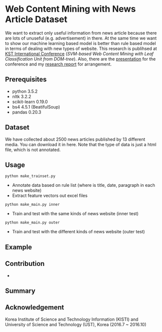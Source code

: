# Web Content Mining with News Article Dataset
We want to extract only useful information from news article because there are lots of unuseful (e.g. advertisement) in there. At the same time we want to show our machine learning based model is better than rule based model in terms of dealing with new types of website. This research is publihsed at [KST International Conference](http://ieeexplore.ieee.org/document/7886134/) (*SVM-based Web Content Mining with Leaf Classification Unit from DOM-tree*). Also, there are the [presentation](https://1drv.ms/p/s!AllPqyV9kKUrgieYsNFYWKqCvjKo) for the conference and my [research report](https://1drv.ms/w/s!AllPqyV9kKUrgiY5OnC0Jgykj7I7) for arrangement. 


## Prerequisites
* python 3.5.2
* nltk 3.2.2
* scikit-learn 0.19.0
* bs4 4.5.1 (BeatifulSoup)
* pandas 0.20.3

## Dataset
We have collected about 2500 news articles published by 13 different media. You can download it in here. Note that the type of data is just a html file, which is not annotated. 

## Usage
```
python make_trainset.py
```
* Annotate data based on rule list (where is title, date, paragraph in each news website)
* Extract feature vectors out excel files
```
python make_main.py inner
```
* Train and test with the same kinds of news website (inner test) 
```
python make_main.py outer
```
* Train and test with the different kinds of news website (outer test)

## Example



## Contribution
* 

## Summary


## Acknowledgement
Korea Institute of Science and Technology Information (KISTI) and University of Science and Technology (UST), Korea (2016.7 ~ 2016.10)

